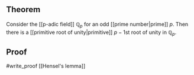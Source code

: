 ## Theorem
Consider the [[p-adic field]] $\mathbb Q_p$ for an odd [[prime number|prime]] $p$. Then there is a [[primitive root of unity|primitive]] $p-1$st root of unity in $\mathbb Q_p$. 
## Proof
#write_proof  [[Hensel's lemma]]